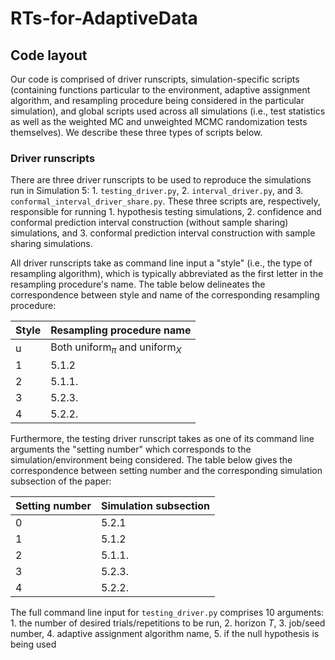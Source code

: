 # RTs-for-AdaptiveData

## Code layout
Our code is comprised of driver runscripts, simulation-specific scripts (containing functions particular to the environment, adaptive assignment algorithm, and resampling procedure being considered in the particular simulation), and global scripts used across all simulations (i.e., test statistics as well as the weighted MC and unweighted MCMC randomization tests themselves). We describe these three types of scripts below. 

### Driver runscripts
There are three driver runscripts to be used to reproduce the simulations run in Simulation 5: 1. `testing_driver.py`, 2. `interval_driver.py`, and 3. `conformal_interval_driver_share.py`. These three scripts are, respectively, responsible for running 1. hypothesis testing simulations, 2. confidence and conformal prediction interval construction (without sample sharing) simulations, and 3. conformal prediction interval construction with sample sharing simulations. 

All driver runscripts take as command line input a "style" (i.e., the type of resampling algorithm), which is typically abbreviated as the first letter in the resampling procedure's name. The table below delineates the correspondence between style and name of the corresponding resampling procedure:

| Style  | Resampling procedure name |
| ------------- | ------------- |
| u  | Both $\text{uniform}_{\pi}$ and $\text{uniform}_X$  |
| 1  | 5.1.2  |
| 2  | 5.1.1. |
| 3  | 5.2.3. |
| 4  | 5.2.2. |

Furthermore, the testing driver runscript takes as one of its command line arguments the "setting number" which corresponds to the simulation/environment being considered. The table below gives the correspondence between setting number and the corresponding simulation subsection of the paper:

| Setting number  | Simulation subsection |
| ------------- | ------------- |
| 0  | 5.2.1  |
| 1  | 5.1.2  |
| 2  | 5.1.1. |
| 3  | 5.2.3. |
| 4  | 5.2.2. |

The full command line input for `testing_driver.py` comprises 10 arguments: 1. the number of desired trials/repetitions to be run, 2. horizon $T$, 3. job/seed number, 4. adaptive assignment algorithm name, 5. if the null hypothesis is being used
